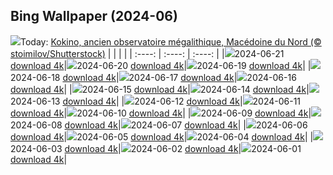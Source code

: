 ## Bing Wallpaper (2024-06)
![](https://global.bing.com/th?id=OHR.KokinoMacedonia_FR-CA9739761147_UHD.jpg&w=1000)Today: [Kokino, ancien observatoire mégalithique, Macédoine du Nord (© stoimilov/Shutterstock)](https://global.bing.com/th?id=OHR.KokinoMacedonia_FR-CA9739761147_UHD.jpg)
|      |      |      |
| :----: | :----: | :----: |
|![](https://global.bing.com/th?id=OHR.KokinoMacedonia_FR-CA9739761147_UHD.jpg&pid=hp&w=384&h=216&rs=1&c=4)2024-06-21 [download 4k](https://global.bing.com/th?id=OHR.KokinoMacedonia_FR-CA9739761147_UHD.jpg)|![](https://global.bing.com/th?id=OHR.CuxhavenTower_FR-CA9531347179_UHD.jpg&pid=hp&w=384&h=216&rs=1&c=4)2024-06-20 [download 4k](https://global.bing.com/th?id=OHR.CuxhavenTower_FR-CA9531347179_UHD.jpg)|![](https://global.bing.com/th?id=OHR.LupinIceland_FR-CA9374842030_UHD.jpg&pid=hp&w=384&h=216&rs=1&c=4)2024-06-19 [download 4k](https://global.bing.com/th?id=OHR.LupinIceland_FR-CA9374842030_UHD.jpg)|
|![](https://global.bing.com/th?id=OHR.HummingThistle_FR-CA8782540465_UHD.jpg&pid=hp&w=384&h=216&rs=1&c=4)2024-06-18 [download 4k](https://global.bing.com/th?id=OHR.HummingThistle_FR-CA8782540465_UHD.jpg)|![](https://global.bing.com/th?id=OHR.RedFoxDad_FR-CA8573396547_UHD.jpg&pid=hp&w=384&h=216&rs=1&c=4)2024-06-17 [download 4k](https://global.bing.com/th?id=OHR.RedFoxDad_FR-CA8573396547_UHD.jpg)|![](https://global.bing.com/th?id=OHR.NazareWave_FR-CA8385614407_UHD.jpg&pid=hp&w=384&h=216&rs=1&c=4)2024-06-16 [download 4k](https://global.bing.com/th?id=OHR.NazareWave_FR-CA8385614407_UHD.jpg)|
|![](https://global.bing.com/th?id=OHR.PeggysCove_FR-CA8227992158_UHD.jpg&pid=hp&w=384&h=216&rs=1&c=4)2024-06-15 [download 4k](https://global.bing.com/th?id=OHR.PeggysCove_FR-CA8227992158_UHD.jpg)|![](https://global.bing.com/th?id=OHR.RegistanUzbekistan_FR-CA6306584690_UHD.jpg&pid=hp&w=384&h=216&rs=1&c=4)2024-06-14 [download 4k](https://global.bing.com/th?id=OHR.RegistanUzbekistan_FR-CA6306584690_UHD.jpg)|![](https://global.bing.com/th?id=OHR.BigBendMilkyWay_FR-CA4260073911_UHD.jpg&pid=hp&w=384&h=216&rs=1&c=4)2024-06-13 [download 4k](https://global.bing.com/th?id=OHR.BigBendMilkyWay_FR-CA4260073911_UHD.jpg)|
|![](https://global.bing.com/th?id=OHR.GemsbokBotswana_FR-CA3625713177_UHD.jpg&pid=hp&w=384&h=216&rs=1&c=4)2024-06-12 [download 4k](https://global.bing.com/th?id=OHR.GemsbokBotswana_FR-CA3625713177_UHD.jpg)|![](https://global.bing.com/th?id=OHR.OsakaNight_FR-CA3393571963_UHD.jpg&pid=hp&w=384&h=216&rs=1&c=4)2024-06-11 [download 4k](https://global.bing.com/th?id=OHR.OsakaNight_FR-CA3393571963_UHD.jpg)|![](https://global.bing.com/th?id=OHR.BardenasBiosphere_FR-CA2924681615_UHD.jpg&pid=hp&w=384&h=216&rs=1&c=4)2024-06-10 [download 4k](https://global.bing.com/th?id=OHR.BardenasBiosphere_FR-CA2924681615_UHD.jpg)|
|![](https://global.bing.com/th?id=OHR.CanadianGP_FR-CA8468216905_UHD.jpg&pid=hp&w=384&h=216&rs=1&c=4)2024-06-09 [download 4k](https://global.bing.com/th?id=OHR.CanadianGP_FR-CA8468216905_UHD.jpg)|![](https://global.bing.com/th?id=OHR.HumpbackFamily_FR-CA2761557723_UHD.jpg&pid=hp&w=384&h=216&rs=1&c=4)2024-06-08 [download 4k](https://global.bing.com/th?id=OHR.HumpbackFamily_FR-CA2761557723_UHD.jpg)|![](https://global.bing.com/th?id=OHR.LesBravesNormandy_FR-CA2574694176_UHD.jpg&pid=hp&w=384&h=216&rs=1&c=4)2024-06-07 [download 4k](https://global.bing.com/th?id=OHR.LesBravesNormandy_FR-CA2574694176_UHD.jpg)|
|![](https://global.bing.com/th?id=OHR.MadagascarRiver_FR-CA2420761329_UHD.jpg&pid=hp&w=384&h=216&rs=1&c=4)2024-06-06 [download 4k](https://global.bing.com/th?id=OHR.MadagascarRiver_FR-CA2420761329_UHD.jpg)|![](https://global.bing.com/th?id=OHR.ChestnutBeeEater_FR-CA1993337218_UHD.jpg&pid=hp&w=384&h=216&rs=1&c=4)2024-06-05 [download 4k](https://global.bing.com/th?id=OHR.ChestnutBeeEater_FR-CA1993337218_UHD.jpg)|![](https://global.bing.com/th?id=OHR.CopenhagenBicycles_FR-CA1813399714_UHD.jpg&pid=hp&w=384&h=216&rs=1&c=4)2024-06-04 [download 4k](https://global.bing.com/th?id=OHR.CopenhagenBicycles_FR-CA1813399714_UHD.jpg)|
|![](https://global.bing.com/th?id=OHR.Annahummingbird_FR-CA8241563855_UHD.jpg&pid=hp&w=384&h=216&rs=1&c=4)2024-06-03 [download 4k](https://global.bing.com/th?id=OHR.Annahummingbird_FR-CA8241563855_UHD.jpg)|![](https://global.bing.com/th?id=OHR.PrideMonthSF_FR-CA1534901831_UHD.jpg&pid=hp&w=384&h=216&rs=1&c=4)2024-06-02 [download 4k](https://global.bing.com/th?id=OHR.PrideMonthSF_FR-CA1534901831_UHD.jpg)|![](https://global.bing.com/th?id=OHR.YorkshireDalesNP_FR-CA1216487634_UHD.jpg&pid=hp&w=384&h=216&rs=1&c=4)2024-06-01 [download 4k](https://global.bing.com/th?id=OHR.YorkshireDalesNP_FR-CA1216487634_UHD.jpg)|
